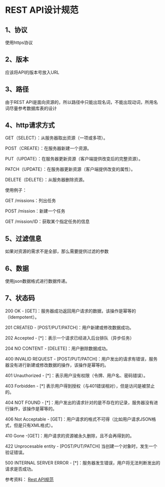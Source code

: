 # REST API设计规范
## 1、协议
使用https协议

## 2、版本
应该将API的版本号放入URL

## 3、路径
由于REST API是面向资源的，所以路径中只能出现名词，不能出现动词，所用名词尽量参考数据库表的设计

## 4、http请求方式
GET（SELECT）：从服务器取出资源（一项或多项）。

POST（CREATE）：在服务器新建一个资源。

PUT（UPDATE）：在服务器更新资源（客户端提供改变后的完整资源）。

PATCH（UPDATE）：在服务器更新资源（客户端提供改变的属性）。

DELETE（DELETE）：从服务器删除资源。

使用例子：

GET /missions：列出任务

POST /mission：新建一个任务

GET /mission/ID：获取某个指定任务的信息

## 5、过滤信息
如果对资源的需求不是全部，那么需要提供过滤的参数

## 6、数据
使用json数据格式进行数据传递。

## 7、状态码
200 OK - [GET]：服务器成功返回用户请求的数据，该操作是幂等的（Idempotent）。

201 CREATED - [POST/PUT/PATCH]：用户新建或修改数据成功。

202 Accepted - [*]：表示一个请求已经进入后台排队（异步任务）

204 NO CONTENT - [DELETE]：用户删除数据成功。

400 INVALID REQUEST - [POST/PUT/PATCH]：用户发出的请求有错误，服务器没有进行新建或修改数据的操作，该操作是幂等的。

401 Unauthorized - [*]：表示用户没有权限（令牌、用户名、密码错误）。

403 Forbidden - [*] 表示用户得到授权（与401错误相对），但是访问是被禁止的。

404 NOT FOUND - [*]：用户发出的请求针对的是不存在的记录，服务器没有进行操作，该操作是幂等的。

406 Not Acceptable - [GET]：用户请求的格式不可得（比如用户请求JSON格式，但是只有XML格式）。

410 Gone -[GET]：用户请求的资源被永久删除，且不会再得到的。

422 Unprocesable entity - [POST/PUT/PATCH] 当创建一个对象时，发生一个验证错误。

500 INTERNAL SERVER ERROR - [*]：服务器发生错误，用户将无法判断发出的请求是否成功。

参考资料： [Rest API规范](https://blog.csdn.net/pkueecser/article/details/50193881)
